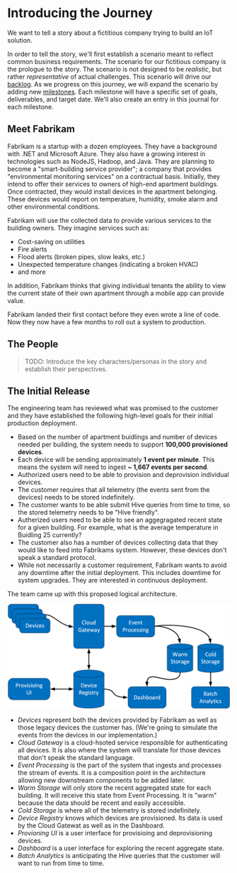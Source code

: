 # Introducing the Journey

We want to tell a story about a fictitious company trying to build an IoT solution.

In order to tell the story, we'll first establish a scenario meant to reflect common business requirements.
The scenario for our fictitious company is the prologue to the story. 
The scenario is not designed to be _realistic_, but rather _representative_ of actual challenges.
This scenario will drive our [backlog][]. 
As we progress on this journey, we will expand the scenario by adding new [milestones][]. 
Each milestone will have a specific set of goals, deliverables, and target date.
We'll also create an entry in this journal for each milestone.

## Meet Fabrikam

Fabrikam is a startup with a dozen employees. 
They have a background with .NET and Microsoft Azure. 
They also have a growing interest in technologies such as NodeJS, Hadoop, and Java.
They are planning to become a "smart-building service provider"; a company that provides "environmental monitoring services" on a contractual basis. 
Initially, they intend to offer their services to owners of high-end apartment buildings.
Once contracted, they would install devices in the apartment belonging.
These devices would report on temperature, humidity, smoke alarm and other environmental conditions.

Fabrikam will use the collected data to provide various services to the building owners.
They imagine services such as:
- Cost-saving on utilities
- Fire alerts
- Flood alerts (broken pipes, slow leaks, etc.)
- Unexpected temperature changes (indicating a broken HVAC)
- and more

In addition, Fabrikam thinks that giving individual tenants the ability to view
the current state of their own apartment through a mobile app can provide value.

Fabrikam landed their first contact before they even wrote a line of code.
Now they now have a few months to roll out a system to production.

## The People

> TODO: Introduce the key characters/personas in the story and establish their perspectives. 

## The Initial Release

The engineering team has reviewed what was promised to the customer and they have established 
the following high-level goals for their initial production deployment.

- Based on the number of apartment buidlings and number of devices needed per building, 
the system needs to support **100,000 provisioned devices**.
- Each device will be sending approximately **1 event per minute**. This means the system will need to ingest 
**~ 1,667 events per second**.
- Authorized users need to be able to provision and deprovision individual devices.
- The customer requires that all telemetry (the events sent from the devices) needs to be stored indefinitely.
- The customer wants to be able submit Hive queries from time to time, so the stored telemetry needs to be "Hive friendly".
- Autherized users need to be able to see an aggegragated recent state for a given building. 
For example, what is the average temperature in Buidling 25 currently? 
- The customer also has a number of devices collecting data that they would like to feed into Fabrikams system. 
However, these devices don't speak a standard protocol.
- While not necessarily a customer requirement, Fabrikam wants to avoid any downtime after the initial deployment. 
This includes downtime for system upgrades. They are interested in continuous deployment. 

The team came up with this proposed logical architecture.

![plan for the logical architecture](media/00-introducing-the-journey/logical-architecture.png)

- _Devices_ represent both the devices provided by Fabrikam as well as those legacy devices the customer has. 
(We're going to simulate the events from the devices in our implementation.)
- _Cloud Gateway_ is a cloud-hsoted service responsible for authenticating all devices. 
It is also where the system will translate for those devices that don't speak the standard language.
- _Event Processing_ is the part of the system that ingests and processes the stream of events. 
It is a composition point in the architecture allowing new downstream components to be added later.
- _Warm Storage_ will only store the recent aggregated state for each building. 
It will receive this state from Event Processing. It is "warm" because the data should be recent and easily accessible.
- _Cold Storage_ is where all of the telemetry is stored indefinitely.
- _Device Registry_ knows which devices are provisioned. Its data is used by the Cloud Gatewat as well as in the Dashboard.
- _Provioning UI_ is a user interface for provisioing and deprovisioning devices.
- _Dashboard_ is a user interface for exploring the recent aggregate state.
- _Batch Analytics_ is anticipating the Hive queries that the customer will want to run from time to time.


[backlog]: https://github.com/mspnp/iot-journey/issues
[milestones]: https://github.com/mspnp/iot-journey/milestones
